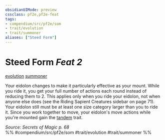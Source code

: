 ```yaml
---
obsidianUIMode: preview
cssclass: pf2e,pf2e-feat
tags:
- compendium/src/pf2e/som
- trait/evolution
- trait/summoner
aliases: ["Steed Form"]
---
```

# Steed Form  *Feat 2*  
[evolution](../../Rules/traits/evolution-som.md)  [summoner](../../Rules/traits/summoner-som.md)  


Your eidolon changes to make it particularly effective as your mount. While you ride it, you get your full number of actions each round instead of reducing them to 2. This applies only when you ride your eidolon, not when anyone else does (see the Riding Sapient Creatures sidebar on page 71). Your eidolon still must be at least one size category larger than you to ride it. Since you work together to move, your eidolon's move actions while you're mounted gain the [tandem](../../Rules/traits/tandem-som.md) trait.

*Source: Secrets of Magic p. 68*  
%% #compendium/src/pf2e/som #trait/evolution #trait/summoner %%